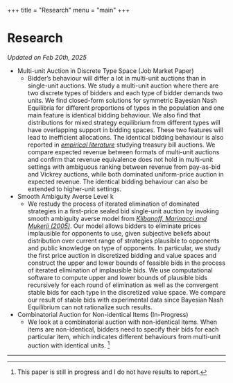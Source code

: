 +++
title = "Research"
menu = "main"
+++

# Research

*Updated on Feb 20th, 2025*

- Multi-unit Auction in Discrete Type Space (Job Market Paper)
    - Bidder’s behaviour will differ a lot in multi-unit auctions than in single-unit auctions. We study a multi-unit auction where there are two discrete types of bidders and each type of bidder demands two units. We find closed-form solutions for symmetric Bayesian Nash Equilibria for different proportions of types in the population and one main feature is identical bidding behaviour. We also find that distributions for mixed strategy equilibrium from different types will have overlapping support in bidding spaces. These two features will lead to inefficient allocations. The identical bidding behaviour is also reported in [*empirical literature*](https://www.jstor.org/stable/10.1086/657948?typeAccessWorkflow=login&seq=20) studying treasury bill auctions. We compare expected revenue between formats of multi-unit auctions and confirm that revenue equivalence does not hold in multi-unit settings with ambiguous ranking between revenue from pay-as-bid and Vickrey auctions, while both dominated uniform-price auction in expected revenue. The identical bidding behaviour can also be extended to higher-unit settings.
- Smooth Ambiguity Averse Level k
    - We restudy the process of iterated elimination of dominated strategies in a first-price sealed bid single-unit auction by invoking smooth ambiguity averse model from [*Klibanoff, Marinacci and Mukerji (2005)*](https://www.jstor.org/stable/3598753?typeAccessWorkflow=login). Our model allows bidders to eliminate prices implausible for opponents to use, given subjective beliefs about distribution over current range of strategies plausible to opponents and public knowledge on type of opponents. In particular, we study the first price auction in discretized bidding and value spaces and construct the upper and lower bounds of feasible bids in the process of iterated elimination of implausible bids. We use computational software to compute upper and lower bounds of plausible bids recursively for each round of elimination as well as the convergent stable bids for each type in the discretized value space. We compare our result of stable bids with experimental data since Bayesian Nash Equilibrium can not rationalize such results.
- Combinatorial Auction for Non-identical Items (In-Progress)
    - We look at a combinatorial auction with non-identical items. When items are non-identical, bidders need to specify their bids for each particular item, which indicates different behaviours from multi-unit auction with identical units. [^1]

[^1]: This paper is still in progress and I do not have results to report.

***
